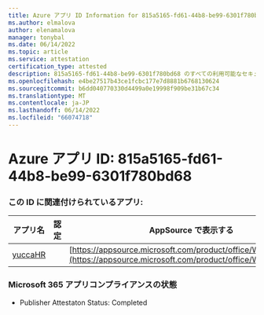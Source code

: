 ```yaml
---
title: Azure アプリ ID Information for 815a5165-fd61-44b8-be99-6301f780bd68
ms.author: elmalova
author: elenamalova
manager: tonybal
ms.date: 06/14/2022
ms.topic: article
ms.service: attestation
certification_type: attested
description: 815a5165-fd61-44b8-be99-6301f780bd68 のすべての利用可能なセキュリティとコンプライアンス情報。
ms.openlocfilehash: e4be27517b43ce1fcbc177e7d8881b6768130624
ms.sourcegitcommit: b6dd040770330d4499a0e19998f909be31b67c34
ms.translationtype: MT
ms.contentlocale: ja-JP
ms.lasthandoff: 06/14/2022
ms.locfileid: "66074718"
---
```

# <a name="azure-app-id-815a5165-fd61-44b8-be99-6301f780bd68"></a>Azure アプリ ID: 815a5165-fd61-44b8-be99-6301f780bd68


### <a name="apps-associated-with-this-id"></a>この ID に関連付けられているアプリ:
| **アプリ名** | **認定** | **AppSource で表示する** |
|--------------|---------------|-----------------------|
| [yuccaHR](../forward/WA200003242.md) |  | [https://appsource.microsoft.com/product/office/WA200003242](https://appsource.microsoft.com/product/office/WA200003242) |

### <a name="microsoft-365-app-compliance-status"></a>Microsoft 365 アプリコンプライアンスの状態
- Publisher Attestaton Status: Completed
